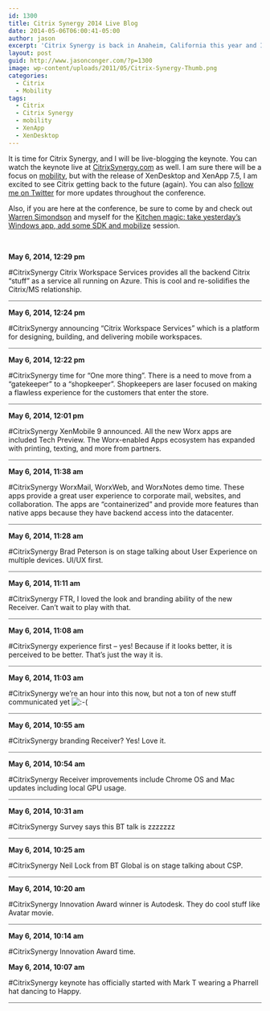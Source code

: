 ```yaml
---
id: 1300
title: Citrix Synergy 2014 Live Blog
date: 2014-05-06T06:00:41-05:00
author: jason
excerpt: 'Citrix Synergy is back in Anaheim, California this year and I will be live-blogging the keynote.  You can watch the keynote live at <a href="http://www.citrixsynergy.com/" target="_blank">CitrixSynergy.com</a> as well.  I am sure there will be a focus on <a href="http://www.jasonconger.com/post/tag/mobility/">mobility</a>, but with the release of XenDesktop and XenApp 7.5, I am excited to see Citrix getting back to the future (again).'
layout: post
guid: http://www.jasonconger.com/?p=1300
image: wp-content/uploads/2011/05/Citrix-Synergy-Thumb.png
categories:
  - Citrix
  - Mobility
tags:
  - Citrix
  - Citrix Synergy
  - mobility
  - XenApp
  - XenDesktop
---
```

It is time for Citrix Synergy, and I will be live-blogging the keynote. You can watch the keynote live at <a href="http://www.citrixsynergy.com/" target="_blank" rel="noopener">CitrixSynergy.com</a> as well. I am sure there will be a focus on <a href="http://www.jasonconger.com/post/tag/mobility/">mobility</a>, but with the release of XenDesktop and XenApp 7.5, I am excited to see Citrix getting back to the future (again). You can also <a title="follow me on Twitter" href="http://twitter.com/JasonConger" target="_blank" rel="noopener">follow me on Twitter</a> for more updates throughout the conference.<!--more-->

Also, if you are here at the conference, be sure to come by and check out <a href="http://ctrl-alt-del.com.au/" target="_blank" rel="noopener">Warren Simondson</a> and myself for the <a href="https://citrix.g2planet.com/synergylosangeles2014/agenda_search.php?RefID=perrinec&amp;action=search&amp;max=&amp;sort=&amp;conference=synergy&amp;speaker_keyword=&amp;keyword=&amp;session_code=510#results" target="_blank" rel="noopener">Kitchen magic: take yesterday’s Windows app, add some SDK and mobilize</a> session.

&nbsp;
<div id="liveblog-entry-1321">

<strong>May 6, 2014, 12:29 pm</strong>

#CitrixSynergy Citrix Workspace Services provides all the backend Citrix “stuff” as a service all running on Azure. This is cool and re-solidifies the Citrix/MS relationship.
<div style="width: 100%; height: 1px; background-color: #6f6f6f; margin-bottom: 3px;"></div>
</div>
<div id="liveblog-entry-1320">

<strong>May 6, 2014, 12:24 pm</strong>

#CitrixSynergy announcing “Citrix Workspace Services” which is a platform for designing, building, and delivering mobile workspaces.

</div>
<div style="width: 100%; height: 1px; background-color: #6f6f6f; margin-bottom: 3px;"></div>
<div id="liveblog-entry-1319">

<strong>May 6, 2014, 12:22 pm</strong>

#CitrixSynergy time for “One more thing”. There is a need to move from a “gatekeeper” to a “shopkeeper”. Shopkeepers are laser focused on making a flawless experience for the customers that enter the store.
<div style="width: 100%; height: 1px; background-color: #6f6f6f; margin-bottom: 3px;"></div>
</div>
<div id="liveblog-entry-1318">

<strong>May 6, 2014, 12:01 pm</strong>

#CitrixSynergy XenMobile 9 announced. All the new Worx apps are included Tech Preview. The Worx-enabled Apps ecosystem has expanded with printing, texting, and more from partners.
<div style="width: 100%; height: 1px; background-color: #6f6f6f; margin-bottom: 3px;"></div>
</div>
<div id="liveblog-entry-1317">

<strong>May 6, 2014, 11:38 am</strong>

#CitrixSynergy WorxMail, WorxWeb, and WorxNotes demo time. These apps provide a great user experience to corporate mail, websites, and collaboration. The apps are “containerized” and provide more features than native apps because they have backend access into the datacenter.
<div style="width: 100%; height: 1px; background-color: #6f6f6f; margin-bottom: 3px;"></div>
</div>
<div id="liveblog-entry-1316">

<strong>May 6, 2014, 11:28 am</strong>

#CitrixSynergy Brad Peterson is on stage talking about User Experience on multiple devices. UI/UX first.
<div style="width: 100%; height: 1px; background-color: #6f6f6f; margin-bottom: 3px;"></div>
</div>
<div id="liveblog-entry-1315">

<strong>May 6, 2014, 11:11 am</strong>

#CitrixSynergy FTR, I loved the look and branding ability of the new Receiver. Can’t wait to play with that.
<div style="width: 100%; height: 1px; background-color: #6f6f6f; margin-bottom: 3px;"></div>
</div>
<div id="liveblog-entry-1314">

<strong>May 6, 2014, 11:08 am</strong>

#CitrixSynergy experience first – yes! Because if it looks better, it is perceived to be better. That’s just the way it is.
<div style="width: 100%; height: 1px; background-color: #6f6f6f; margin-bottom: 3px;"></div>
</div>
<div id="liveblog-entry-1313">

<strong>May 6, 2014, 11:03 am</strong>

#CitrixSynergy we’re an hour into this now, but not a ton of new stuff communicated yet <img class="wp-smiley" src="http://www.jasonconger.com/wp-includes/images/smilies/icon_sad.gif" alt=":-(" />
<div style="width: 100%; height: 1px; background-color: #6f6f6f; margin-bottom: 3px;"></div>
</div>
<div id="liveblog-entry-1312">

<strong>May 6, 2014, 10:55 am</strong>

#CitrixSynergy branding Receiver? Yes! Love it.
<div style="width: 100%; height: 1px; background-color: #6f6f6f; margin-bottom: 3px;"></div>
</div>
<div id="liveblog-entry-1310">

<strong>May 6, 2014, 10:54 am</strong>

#CitrixSynergy Receiver improvements include Chrome OS and Mac updates including local GPU usage.
<div style="width: 100%; height: 1px; background-color: #6f6f6f; margin-bottom: 3px;"></div>
</div>
<div id="liveblog-entry-1309">

<strong>May 6, 2014, 10:31 am</strong>

#CitrixSynergy Survey says this BT talk is zzzzzzz
<div style="width: 100%; height: 1px; background-color: #6f6f6f; margin-bottom: 3px;"></div>
</div>
<div id="liveblog-entry-1308">

<strong>May 6, 2014, 10:25 am</strong>

#CitrixSynergy Neil Lock from BT Global is on stage talking about CSP.
<div style="width: 100%; height: 1px; background-color: #6f6f6f; margin-bottom: 3px;"></div>
</div>
<div id="liveblog-entry-1307">

<strong>May 6, 2014, 10:20 am</strong>

#CitrixSynergy Innovation Award winner is Autodesk. They do cool stuff like Avatar movie.
<div style="width: 100%; height: 1px; background-color: #6f6f6f; margin-bottom: 3px;"></div>
</div>
<div id="liveblog-entry-1306">

<strong>May 6, 2014, 10:14 am</strong>

#CitrixSynergy Innovation Award time.

</div>
<div id="liveblog-entry-1303">

<strong>May 6, 2014, 10:07 am</strong>

#CitrixSynergy keynote has officially started with Mark T wearing a Pharrell hat dancing to Happy.
<div style="width: 100%; height: 1px; background-color: #6f6f6f; margin-bottom: 3px;"></div>
</div>